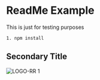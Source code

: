 # ReadMe Example
This is just for testing purposes

```
1. npm install
```

## Secondary Title
![LOGO-RR 1](https://user-images.githubusercontent.com/127536320/228124543-a56459c5-2a51-4f3f-8a4e-67207f5e7c3e.jpg)